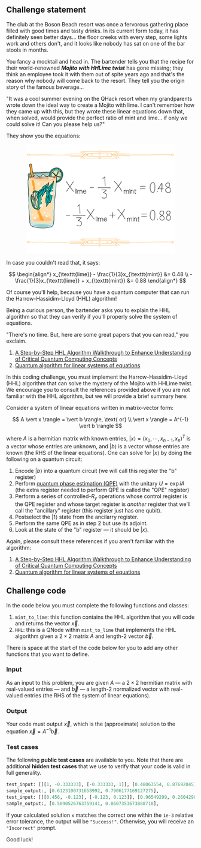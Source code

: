 ## Challenge statement

The club at the Boson Beach resort was once a fervorous gathering place filled with good times and tasty drinks. In its current form today, it has definitely seen better days... the floor creeks with every step, some lights work and others don't, and it looks like nobody has sat on one of the bar stools in months. 

You fancy a mocktail and head in. The bartender tells you that the recipe for their world-renowned ***Mojito with HHLime twist*** has gone missing; they think an employee took it with them out of spite years ago and that's the reason why nobody will come back to the resort. They tell you the origin story of the famous beverage...

"It was a cool summer evening on the QHack resort when my grandparents wrote down the ideal way to create a Mojito with lime. I can't remember how they came up with this, but they wrote these linear equations down that, when solved, would provide the perfect ratio of mint and lime... if only we could solve it! Can you please help us?"

They show you the equations:

<p align="center">
<img src="./images/equations.png" width="400"/>
</p>

In case you couldn't read that, it says:

$$
\begin{align*}
x_{\texttt{lime}} - \frac{1}{3}x_{\texttt{mint}} &= 0.48 \\
-\frac{1}{3}x_{\texttt{lime}} + x_{\texttt{mint}} &= 0.88
\end{align*}
$$

Of course you'll help, because you have a quantum computer that can run the Harrow-Hassidim-Lloyd (HHL) algorithm!

Being a curious person, the bartender asks you to explain the HHL algorithm so that they can verify if you'll properly solve the system of equations. 

"There's no time. But, here are some great papers that you can read," you exclaim.

1. [A Step-by-Step HHL Algorithm Walkthrough to Enhance Understanding of Critical Quantum Computing Concepts](https://arxiv.org/pdf/2108.09004.pdf)
2. [Quantum algorithm for linear systems of equations](https://arxiv.org/pdf/0811.3171.pdf)

In this coding challenge, you must implement the Harrow-Hassidim-Lloyd (HHL) algorithm that can solve the mystery of the Mojito with HHLime twist. We encourage you to consult the references provided above if you are not familiar with the HHL algorithm, but we will provide a brief summary here:

Consider a system of linear equations written in matrix-vector form:

$$
A \vert x \rangle = \vert b \rangle, \text{ or} \\
\vert x \rangle = A^{-1} \vert b \rangle
$$

where $A$ is a hermitian matrix with known entries, $\vert x \rangle = (x_0, \cdots, x_{n-1}, x_n)^T$ is a vector whose entries are unknown, and $\vert b \rangle$ is a vector whose entries are known (the RHS of the linear equations). One can solve for $\vert x \rangle$ by doing the following on a quantum circuit:

1. Encode $\vert b \rangle$ into a quantum circuit (we will call this register the "b" register)
2. Perform [quantum phase estimation (QPE)](https://docs.pennylane.ai/en/stable/code/api/pennylane.QuantumPhaseEstimation.html) with the unitary $U = \exp{iA}$ (the extra register needed to perform QPE is called the "QPE" register)
3. Perform a series of controlled-$R_y$ operations whose control register is the QPE register and whose target register is *another* register that we'll call the "ancillary" register (this register just has one qubit).
4. Postselect the $\vert 1 \rangle$ state from the ancilarry register.
5. Perform the same QPE as in step 2 but use its adjoint.
6. Look at the state of the "b" register — it should be $\vert x \rangle$.

Again, please consult these references if you aren't familiar with the algorithm:

1. [A Step-by-Step HHL Algorithm Walkthrough to Enhance Understanding of Critical Quantum Computing Concepts](https://arxiv.org/pdf/2108.09004.pdf)
2. [Quantum algorithm for linear systems of equations](https://arxiv.org/pdf/0811.3171.pdf)

## Challenge code

In the code below you must complete the following functions and classes:

1. `mint_to_lime`: this function contains the HHL algorithm that you will code and returns the vector $\vec{x}$.
2. `HHL`: this is a QNode within `mint_to_lime` that implements the HHL algorithm given a $2 \times 2$ matrix $A$ and length-2 vector $\vec{b}$.

There is space at the start of the code below for you to add any other functions that you want to define.

### Input

As an input to this problem, you are given $A$ — a $2 \times 2$ hermitian matrix with real-valued entries — and $\vec{b}$ — a length-$2$ normalized vector with real-valued entries (the RHS of the system of linear equations). 

### Output

Your code must output $\vec{x}$, which is the (approximate) solution to the equation $\vec{x} = A^{-1}\vec{b}$.

### Test cases

The following **public test cases** are available to you. Note that there are additional **hidden test cases** that we use to verify that your code is valid in full generality.

```python
test_input: [[[1, -0.333333], [-0.333333, 1]], [0.48063554, 0.87692045]]
sample_output:, [0.6123100731658992, 0.7906177169127275], 
test_input: [[[0.456, -0.123], [-0.123, 0.123]], [0.96549299, 0.26042903]]
sample_output:, [0.5090526763759141, 0.8607353673888718],
```

If your calculated solution `x` matches the correct one within the `1e-3` relative error tolerance, the output will be `"Success!"`. Otherwise, you will receive an `"Incorrect"` prompt.

Good luck!
